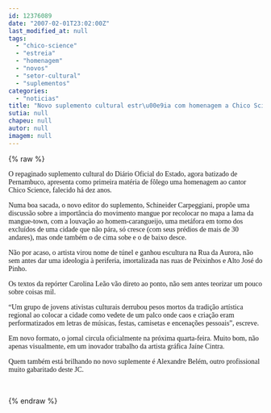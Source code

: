 ```yaml
---
id: 12376089
date: "2007-02-01T23:02:00Z"
last_modified_at: null
tags:
  - "chico-science"
  - "estreia"
  - "homenagem"
  - "novos"
  - "setor-cultural"
  - "suplementos"
categories:
  - "noticias"
title: "Novo suplemento cultural estr\u00e9ia com homenagem a Chico Science"
sutia: null
chapeu: null
autor: null
imagem: null
---
```

{% raw %}
<p><P><FONT face=Verdana>O repaginado suplemento cultural do Diário Oficial do Estado, agora batizado de Pernambuco, apresenta como primeira matéria de fôlego uma homenagem ao cantor Chico Science, falecido há dez anos.</FONT></P></p>
<p><P><FONT face=Verdana>Numa boa sacada, o novo editor do suplemento, Schineider Carpeggiani, propõe uma discussão sobre a importância do movimento mangue por recolocar no mapa a lama da mangue-town, com a louvação ao homem-carangueijo, uma metáfora em torno dos excluídos de uma cidade que não pára, só cresce (com seus prédios de mais de 30 andares), mas onde também o de cima sobe e o de baixo desce.</FONT></P></p>
<p><P><FONT face=Verdana>Não por acaso, o artista virou nome de túnel e ganhou escultura na Rua da Aurora, não sem antes dar uma ideologia à periferia, imortalizada nas ruas de Peixinhos e Alto José do Pinho.</FONT></P></p>
<p><P><FONT face=Verdana>Os textos da repórter Carolina Leão vão direto ao ponto, não sem antes teorizar um pouco sobre coisas mil.</FONT></P></p>
<p><P><FONT face=Verdana>“Um grupo de jovens ativistas culturais derrubou pesos mortos da tradição artística regional ao colocar a cidade como vedete de um palco onde caos e criação eram performatizados em letras de músicas, festas, camisetas e encenações pessoais”, escreve.</FONT></P></p>
<p><P><FONT face=Verdana>Em novo formato, o jornal circula oficialmente na próxima quarta-feira. Muito bom, não apenas visualmente, em um inovador trabalho da artista gráfica Jaíne Cintra.</FONT></P></p>
<p><P><FONT face=Verdana>Quem também está brilhando no novo suplemente é Alexandre Belém, outro profissional muito gabaritado deste JC.</FONT></P></p>
<p><P>&nbsp;</P> </p>
{% endraw %}